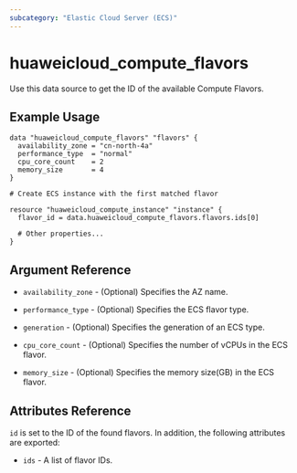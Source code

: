 ```yaml
---
subcategory: "Elastic Cloud Server (ECS)"
---
```


# huaweicloud\_compute\_flavors

Use this data source to get the ID of the available Compute Flavors.

## Example Usage

```hcl
data "huaweicloud_compute_flavors" "flavors" {
  availability_zone = "cn-north-4a"
  performance_type  = "normal"
  cpu_core_count    = 2
  memory_size       = 4
}

# Create ECS instance with the first matched flavor

resource "huaweicloud_compute_instance" "instance" {
  flavor_id = data.huaweicloud_compute_flavors.flavors.ids[0]

  # Other properties...
}
```

## Argument Reference

* `availability_zone` - (Optional) Specifies the AZ name.

* `performance_type` - (Optional) Specifies the ECS flavor type.

* `generation` - (Optional) Specifies the generation of an ECS type.

* `cpu_core_count` - (Optional) Specifies the number of vCPUs in the ECS flavor.

* `memory_size` - (Optional) Specifies the memory size(GB) in the ECS flavor.


## Attributes Reference

`id` is set to the ID of the found flavors. In addition, the following attributes are exported:

* `ids` - A list of flavor IDs.

